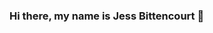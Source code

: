 ### Hi there, my name is Jess Bittencourt 👋

<!--
**srtjazz/srtjazz** is a ✨ _special_ ✨ repository because its `README.md` (this file) appears on your GitHub profile.

Here are some ideas to get you started:

- 🌱 I’m currently learning C#, Python.
- 💬 Ask me about Front-End Development
- 😄 Pronouns: he/she
- ⚡ Fun fact: There's a ressemblance between me and a music genre that is quite unique 🎷
